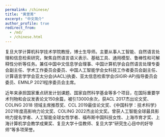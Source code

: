 ```yaml
---
permalink: /chinese/
title: "黄萱菁"
excerpt: "中文简介"
author_profile: true
redirect_from: 
  - /md/
  - /chinese.html
---
```

复旦大学计算机科学技术学院教授，博士生导师。主要从事人工智能、自然语言处理和信息检索研究，聚焦自然语言语义表示、基础工具、通用模型、鲁棒性和可解释性分析等任务。兼任中国中文信息学会理事、中国计算机学会自然语言处理专委会副主任、学术工作委员会委员、中国人工智能学会女科技工作者委员会副主任、计算语言学学会亚太分会(AACL)执委、亚太信息检索学会(SIGIR-AP)指导委员会委员、EMNLP 2021程序委员会主席。

近年来承担国家重点研发计划课题、国家自然科学基金等多个项目，在国际重要学术刊物和会议发表论文150余篇，被引13000余次，获ACL 2017杰出论文奖、COLING 2018 领域主席推荐奖、CCL 2019最佳论文奖、《中国科学：技术科学》2021年度高影响力论文奖、COLING 2022杰出论文奖。曾获人工智能全球最具影响力提名学者、人工智能全球女性学者、福布斯中国科技女性、上海市育才奖、上海计算机学会教学成果奖、复旦大学十佳教师、复旦大学“研究生心目中的好导师”等多项荣誉。
